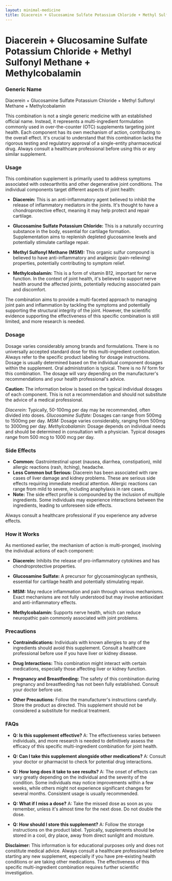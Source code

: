 ```yaml
---
layout: minimal-medicine
title: Diacerein + Glucosamine Sulfate Potassium Chloride + Methyl Sulfonyl Methane + Methylcobalamin
---
```


# Diacerein + Glucosamine Sulfate Potassium Chloride + Methyl Sulfonyl Methane + Methylcobalamin
### Generic Name

Diacerein + Glucosamine Sulfate Potassium Chloride + Methyl Sulfonyl Methane + Methylcobalamin


This combination is not a single generic medicine with an established official name.  Instead, it represents a multi-ingredient formulation commonly used in over-the-counter (OTC) supplements targeting joint health.  Each component has its own mechanism of action, contributing to the overall effect.  It's crucial to understand that this combination lacks the rigorous testing and regulatory approval of a single-entity pharmaceutical drug.  Always consult a healthcare professional before using this or any similar supplement.


### Usage

This combination supplement is primarily used to address symptoms associated with osteoarthritis and other degenerative joint conditions.  The individual components target different aspects of joint health:

* **Diacerein:**  This is an anti-inflammatory agent believed to inhibit the release of inflammatory mediators in the joints.  It's thought to have a chondroprotective effect, meaning it may help protect and repair cartilage.

* **Glucosamine Sulfate Potassium Chloride:**  This is a naturally occurring substance in the body, essential for cartilage formation. Supplementation aims to replenish depleted glucosamine levels and potentially stimulate cartilage repair.

* **Methyl Sulfonyl Methane (MSM):**  This organic sulfur compound is believed to have anti-inflammatory and analgesic (pain-relieving) properties, potentially contributing to symptom relief.

* **Methylcobalamin:** This is a form of vitamin B12, important for nerve function.  In the context of joint health, it's believed to support nerve health around the affected joints, potentially reducing associated pain and discomfort.


The combination aims to provide a multi-faceted approach to managing joint pain and inflammation by tackling the symptoms and potentially supporting the structural integrity of the joint.  However, the scientific evidence supporting the effectiveness of this specific combination is still limited, and more research is needed.

### Dosage

Dosage varies considerably among brands and formulations.  There is no universally accepted standard dose for this multi-ingredient combination.  Always refer to the specific product labeling for dosage instructions.  Dosage is usually determined based on the individual component dosages within the supplement.  Oral administration is typical.  There is no IV form for this combination.  The dosage will vary depending on the manufacturer's recommendations and your health professional's advice.

**Caution:**  The information below is based on the typical individual dosages of each component. This is not a recommendation and should not substitute the advice of a medical professional.

*Diacerein:* Typically, 50-100mg per day may be recommended, often divided into doses.
*Glucosamine Sulfate:*  Dosages can range from 500mg to 1500mg per day.
*MSM:*  Dosage varies considerably, ranging from 500mg to 3000mg per day.
*Methylcobalamin:*  Dosage depends on individual needs and should be determined in consultation with a physician. Typical dosages range from 500 mcg to 1000 mcg per day.


### Side Effects

* **Common:**  Gastrointestinal upset (nausea, diarrhea, constipation), mild allergic reactions (rash, itching), headache.
* **Less Common but Serious:**  Diacerein has been associated with rare cases of liver damage and kidney problems.  These are serious side effects requiring immediate medical attention. Allergic reactions can range from mild to severe, including anaphylaxis in rare cases.
* **Note:**  The side effect profile is compounded by the inclusion of multiple ingredients. Some individuals may experience interactions between the ingredients, leading to unforeseen side effects.


Always consult a healthcare professional if you experience any adverse effects.


### How it Works

As mentioned earlier, the mechanism of action is multi-pronged, involving the individual actions of each component:


* **Diacerein:** Inhibits the release of pro-inflammatory cytokines and has chondroprotective properties.

* **Glucosamine Sulfate:**  A precursor for glycosaminoglycan synthesis, essential for cartilage health and potentially stimulating repair.

* **MSM:**  May reduce inflammation and pain through various mechanisms.  Exact mechanisms are not fully understood but may involve antioxidant and anti-inflammatory effects.

* **Methylcobalamin:**  Supports nerve health, which can reduce neuropathic pain commonly associated with joint problems.


### Precautions

* **Contraindications:**  Individuals with known allergies to any of the ingredients should avoid this supplement.  Consult a healthcare professional before use if you have liver or kidney disease.

* **Drug Interactions:**  This combination might interact with certain medications, especially those affecting liver or kidney function.

* **Pregnancy and Breastfeeding:**  The safety of this combination during pregnancy and breastfeeding has not been fully established.  Consult your doctor before use.

* **Other Precautions:**  Follow the manufacturer's instructions carefully.  Store the product as directed.  This supplement should not be considered a substitute for medical treatment.



### FAQs

* **Q: Is this supplement effective?**  A: The effectiveness varies between individuals, and more research is needed to definitively assess the efficacy of this specific multi-ingredient combination for joint health.

* **Q: Can I take this supplement alongside other medications?** A:  Consult your doctor or pharmacist to check for potential drug interactions.

* **Q: How long does it take to see results?** A:  The onset of effects can vary greatly depending on the individual and the severity of the condition.  Some individuals may notice improvements within a few weeks, while others might not experience significant changes for several months.  Consistent usage is usually recommended.

* **Q: What if I miss a dose?** A:  Take the missed dose as soon as you remember, unless it's almost time for the next dose. Do not double the dose.

* **Q: How should I store this supplement?** A:  Follow the storage instructions on the product label.  Typically, supplements should be stored in a cool, dry place, away from direct sunlight and moisture.


**Disclaimer:** This information is for educational purposes only and does not constitute medical advice.  Always consult a healthcare professional before starting any new supplement, especially if you have pre-existing health conditions or are taking other medications.  The effectiveness of this specific multi-ingredient combination requires further scientific investigation.

